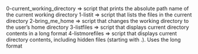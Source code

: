 0-current_working_directory => script that prints the absolute path name of the current working directory
1-listit => script that  lists the files in the current directory
2-bring_me_home => script that changes the working directory to the user’s home directory
3-listfiles => script that displays current directory contents in a long format
4-listmorefiles => script that displays current directory contents, including hidden files (starting with .). Uses the long format
